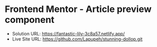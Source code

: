 # Frontend Mentor - Article preview component

- Solution URL: https://fantastic-lily-3c8a57.netlify.app/
- Live Site URL: https://github.com/Lapupeh/stunning-dollop.git
